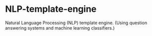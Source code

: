 # NLP-template-engine
Natural Language Processing (NLP) template engine. (Using question answering systems and machine learning classifiers.)
